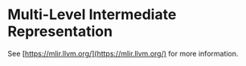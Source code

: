 # Multi-Level Intermediate Representation

See [https://mlir.llvm.org/](https://mlir.llvm.org/) for more information.
 
